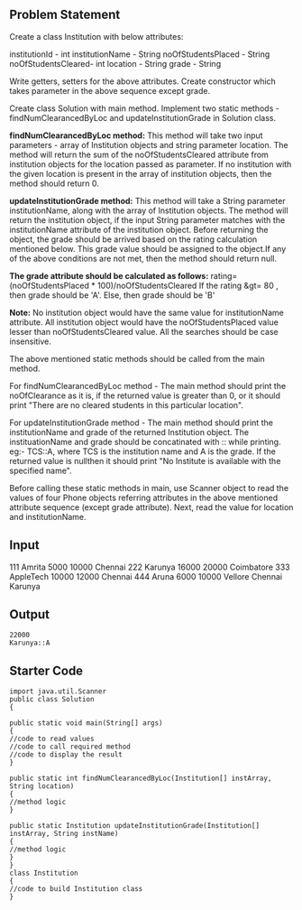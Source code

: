 ## Problem Statement

Create a class Institution with below attributes:

institutionId - int
institutionName - String
noOfStudentsPlaced - String
noOfStudentsCleared- int
location - String
grade - String

Write getters, setters for the above attributes.
Create constructor which takes parameter in the above sequence except grade.

Create class Solution with main method.
Implement two static methods - findNumClearancedByLoc and updateInstitutionGrade in Solution class.

**findNumClearancedByLoc method:**
This method will take two input parameters - array of Institution objects and string parameter location.
The method will return the sum of the noOfStudentsCleared attribute from institution objects for the location passed as parameter.
If no institution with the given location is present in the array of institution objects, then the method should return 0.

**updateInstitutionGrade method:**
This method will take a String parameter institutionName, along with the array of Institution objects.
The method will return the institution object, if the input String parameter matches with the institutionName attribute of the institution object. Before returning the object, the grade should be arrived based on the rating calculation mentioned below. This grade value should be assigned to the object.If any of the above conditions are not met, then the method should return null.

**The grade attribute should be calculated as follows:**
rating=(noOfStudentsPlaced \* 100)/noOfStudentsCleared
If the rating &gt= 80 , then grade should be 'A'.
Else, then grade should be 'B'

**Note:**
No institution object would have the same value for institutionName attribute.
All institution object would have the noOfStudentsPlaced value lesser than noOfStudentsCleared value.
All the searches should be case insensitive.

The above mentioned static methods should be called from the main method.

For findNumClearancedByLoc method - The main method should print the noOfClearance as it is, if the returned value is greater than 0, or it
should print "There are no cleared students in this particular location".

For updateInstitutionGrade method - The main method should print the institutionName and grade of the returned Institution object. The instituationName and grade should be concatinated with :: while printing. eg:- TCS::A, where TCS is the institution name and A is the grade.
If the returned value is nullthen it should print "No Institute is available with the specified name".

Before calling these static methods in main, use Scanner object to read the values of four Phone objects referring attributes in the above mentioned attribute sequence (except grade attribute).
Next, read the value for location and institutionName.

## Input

111
Amrita
5000
10000
Chennai
222
Karunya
16000
20000
Coimbatore
333
AppleTech
10000
12000
Chennai
444
Aruna
6000
10000
Vellore
Chennai
Karunya

## Output

    22000
    Karunya::A

## Starter Code

    import java.util.Scanner
    public class Solution
    {

    public static void main(String[] args)
    {
    //code to read values
    //code to call required method
    //code to display the result
    }

    public static int findNumClearancedByLoc(Institution[] instArray, String location)
    {
    //method logic
    }

    public static Institution updateInstitutionGrade(Institution[] instArray, String instName)
    {
    //method logic
    }
    }
    class Institution
    {
    //code to build Institution class
    }
